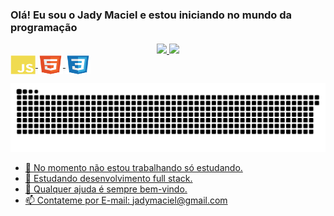 ### Olá! Eu sou o Jady Maciel e estou iniciando no mundo da programação

<div align="center">
  <a href="https://github.com/rafaballerini">
  <img height="180em" src="https://github-readme-stats.vercel.app/api?username=jadymaciel&show_icons=true&theme=dark&include_all_commits=true&count_private=true"/>
  <img height="180em" src="https://github-readme-stats.vercel.app/api/top-langs/?username=jadymaciel&layout=compact&langs_count=7&theme=dark"/>
</div>
<div>
  <img align="center" alt="Jady-Js" height="30" width="40" src="https://raw.githubusercontent.com/devicons/devicon/master/icons/javascript/javascript-plain.svg">
  <img align="center" alt="Jady-HTML" height="30" width="40" src="https://raw.githubusercontent.com/devicons/devicon/master/icons/html5/html5-original.svg">
  <img align="center" alt="Jady-CSS" height="30" width="40" src="https://raw.githubusercontent.com/devicons/devicon/master/icons/css3/css3-original.svg">
</div>
  
  ![Snake animation](https://github.com/jadymaciel/jadymaciel/blob/output/github-contribution-grid-snake.svg)
  
- 🔭 No momento não estou trabalhando só estudando.
- 🌱 Estudando desenvolvimento full stack.
- 🤔 Qualquer ajuda é sempre bem-vindo.
- 📫 Contateme por E-mail: jadymaciel@gmail.com


